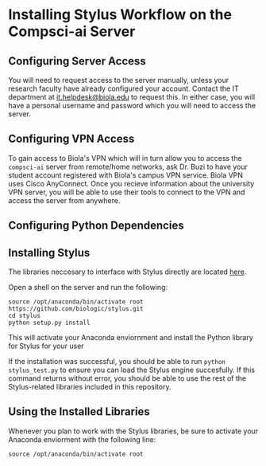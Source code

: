 # Installing Stylus Workflow on the Compsci-ai Server

## Configuring Server Access

You will need to request access to the server manually, unless your research faculty have already configured your account. Contact the IT department at it.helpdesk@biola.edu to request this. In either case, you will have a personal username and password which you will need to access the server.

## Configuring VPN Access

To gain access to Biola's VPN which will in turn allow you to access the `compsci-ai` server from remote/home networks, ask Dr. Buzi to have your student account registered with Biola's campus VPN service. Biola VPN uses Cisco AnyConnect. Once you recieve information about the university VPN server, you will be able to use their tools to connect to the VPN and access the server from anywhere.

## Configuring Python Dependencies

## Installing Stylus

The libraries neccesary to interface with Stylus directly are located [here](https://github.com/biologic/stylus).

Open a shell on the server and run the following:

```
source /opt/anaconda/bin/activate root
https://github.com/biologic/stylus.git
cd stylus
python setup.py install
```

This will activate your Anaconda enviornment and install the Python library for Stylus for your user

If the installation was successful, you should be able to run `python stylus_test.py` to ensure you can load the Stylus engine succesfully. If this command returns without error, you should be able to use the rest of the Stylus-related libraries included in this repository.

## Using the Installed Libraries

Whenever you plan to work with the Stylus libraries, be sure to activate your Anaconda enviorment with the following line:

`source /opt/anaconda/bin/activate root`
